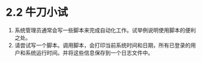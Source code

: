 # 2.2 牛刀小试

1. 系统管理员通常会写一些脚本来完成自动化工作。试举例说明使用脚本的便利之处。
2. 请尝试写一个脚本。调用脚本，会打印当前系统时间和日期，所有已登录的用户和系统运行时间。并将这些信息保存到一个日志文件中。
